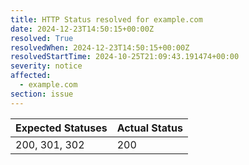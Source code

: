 ```yaml
---
title: HTTP Status resolved for example.com
date: 2024-12-23T14:50:15+00:00Z
resolved: True
resolvedWhen: 2024-12-23T14:50:15+00:00Z
resolvedStartTime: 2024-10-25T21:09:43.191474+00:00
severity: notice
affected:
  - example.com
section: issue
---
```


| Expected Statuses | Actual Status  |
|-------------------|----------------|
| 200, 301, 302 | 200 |
